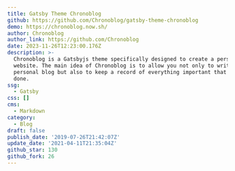 ```yaml
---
title: Gatsby Theme Chronoblog
github: https://github.com/Chronoblog/gatsby-theme-chronoblog
demo: https://chronoblog.now.sh/
author: Chronoblog
author_link: https://github.com/Chronoblog
date: 2023-11-26T12:23:00.176Z
description: >-
  Chronoblog is a Gatsbyjs theme specifically designed to create a personal
  website. The main idea of ​​Chronoblog is to allow you not only to write a
  personal blog but also to keep a record of everything important that you have
  done.
ssg:
  - Gatsby
css: []
cms:
  - Markdown
category:
  - Blog
draft: false
publish_date: '2019-07-26T21:42:07Z'
update_date: '2021-04-11T21:35:04Z'
github_star: 130
github_fork: 26
---
```

